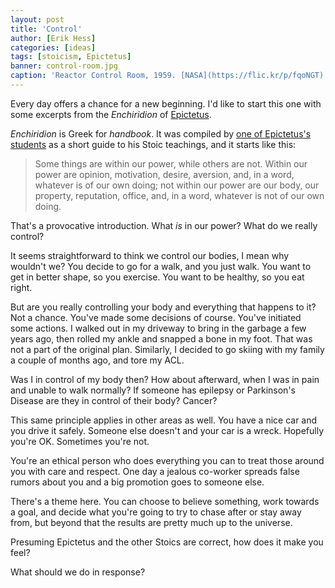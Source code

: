 ```yaml
---
layout: post
title: 'Control'
author: [Erik Hess]
categories: [ideas]
tags: [stoicism, Epictetus]
banner: control-room.jpg
caption: 'Reactor Control Room, 1959. [NASA](https://flic.kr/p/fqoNGT)'
---
```


Every day offers a chance for a new beginning. I'd like to start this one with some excerpts from the *Enchiridion* of [Epictetus](https://en.wikipedia.org/wiki/Epictetus). 

*Enchiridion* is Greek for *handbook*. It was compiled by [one of Epictetus's students](https://en.wikipedia.org/wiki/Arrian) as a short guide to his Stoic teachings, and it starts like this:

> Some things are within our power, while others are not. Within our power are opinion, motivation, desire, aversion, and, in a word, whatever is of our own doing; not within our power are our body, our property, reputation, office, and, in a word, whatever is not of our own doing.

That's a provocative introduction. What *is* in our power? What do we really control?

It seems straightforward to think we control our bodies, I mean why wouldn't we? You decide to go for a walk, and you just walk. You want to get in better shape, so you exercise. You want to be healthy, so you eat right.

But are you really controlling your body and everything that happens to it? Not a chance. You've made some decisions of course. You've initiated some actions. I walked out in my driveway to bring in the garbage a few years ago, then rolled my ankle and snapped a bone in my foot. That was not a part of the original plan. Similarly, I decided to go skiing with my family a couple of months ago, and tore my ACL.

Was I in control of my body then? How about afterward, when I was in pain and unable to walk normally? If someone has epilepsy or Parkinson's Disease are they in control of their body? Cancer?

This same principle applies in other areas as well. You have a nice car and you drive it safely. Someone else doesn't and your car is a wreck. Hopefully you're OK. Sometimes you're not.

You're an ethical person who does everything you can to treat those around you with care and respect. One day a jealous co-worker spreads false rumors about you and a big promotion goes to someone else.

There's a theme here. You can choose to believe something, work towards a goal, and decide what you're going to try to chase after or stay away from, but beyond that the results are pretty much up to the universe.

Presuming Epictetus and the other Stoics are correct, how does it make you feel? 

What should we do in response? 
